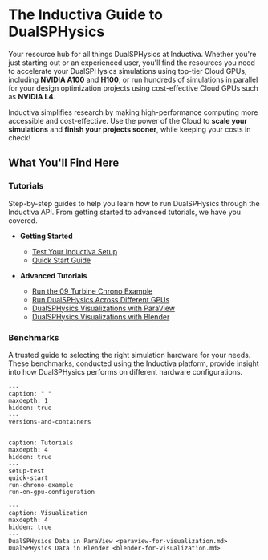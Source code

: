 # The Inductiva Guide to DualSPHysics
Your resource hub for all things DualSPHysics at Inductiva. Whether you're just starting out or an experienced user, you'll find the resources you need to accelerate your DualSPHysics simulations using top-tier Cloud GPUs, including **NVIDIA A100** and **H100**, or run hundreds of simulations in parallel for your design optimization projects using cost-effective Cloud GPUs such as **NVIDIA L4**.

Inductiva simplifies research by making high-performance computing more accessible and cost-effective. Use the power of the Cloud to **scale your simulations** and **finish your projects sooner**, while keeping your costs in check!

## What You'll Find Here

### Tutorials
Step-by-step guides to help you learn how to run DualSPHysics through the Inductiva API. From getting started to advanced tutorials, we have you covered.

* **Getting Started**
    - [Test Your Inductiva Setup](https://inductiva.ai/guides/dualsphysics/setup-test)
    - [Quick Start Guide](https://inductiva.ai/guides/dualsphysics/quick-start)

* **Advanced Tutorials**
    - [Run the 09_Turbine Chrono Example](https://inductiva.ai/guides/dualsphysics/run-chrono-example)
    - [Run DualSPHysics Across Different GPUs](https://inductiva.ai/guides/dualsphysics/run-on-gpu-configuration)
    - [DualSPHysics Visualizations with ParaView](https://inductiva.ai/guides/dualsphysics/paraview-for-visualization)
    - [DualSPHysics Visualizations with Blender](https://inductiva.ai/guides/dualsphysics/blender-for-visualization)

### Benchmarks
A trusted guide to selecting the right simulation hardware for your needs. These benchmarks, conducted using the Inductiva platform, provide insight into how DualSPHysics performs on different hardware configurations.


```{toctree}
---
caption: " "
maxdepth: 1
hidden: true
---
versions-and-containers
```

```{toctree}
---
caption: Tutorials
maxdepth: 4
hidden: true
---
setup-test
quick-start
run-chrono-example
run-on-gpu-configuration
```

```{toctree}
---
caption: Visualization
maxdepth: 4
hidden: true
---
DualSPHysics Data in ParaView <paraview-for-visualization.md>
DualSPHysics Data in Blender <blender-for-visualization.md>
```
